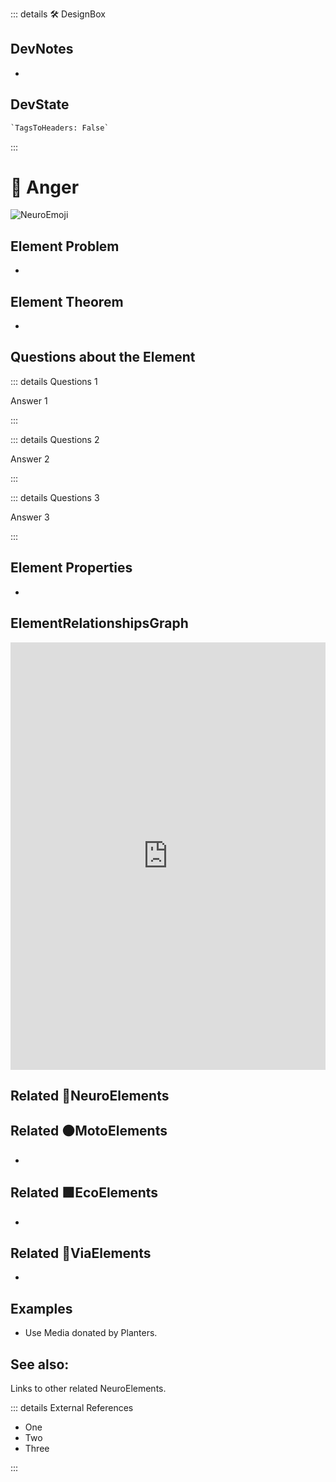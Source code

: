 ::: details 🛠 <dev>DesignBox</dev>

## DevNotes

-

## DevState

```py
`TagsToHeaders: False`
```

:::

# 💜 <neuro>Anger </neuro>

![NeuroEmoji](/Neuro/Neuro_Emoji.png)

## Element Problem

-

## Element Theorem

-

## Questions about the Element

::: details Questions 1

Answer 1

:::

::: details Questions 2

Answer 2

:::

::: details Questions 3

Answer 3

:::

## Element Properties

-

## ElementRelationshipsGraph

<iframe
    width="100%"
    height="684"
    frameborder="0"
    src="https://observablehq.com/embed/@d3/force-directed-graph/2?cells=chart"
></iframe>

## Related 💜<neuro>NeuroElements</neuro>

## Related 🟠<moto>MotoElements</moto>

-

## Related 🟩<eco>EcoElements</eco>

-

## Related 🔻<via>ViaElements</via>

-

## Examples

- Use Media donated by Planters.

## See also:

Links to other related NeuroElements.

::: details External References

- One
- Two
- Three

:::
